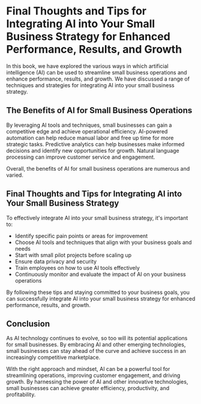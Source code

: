 Final Thoughts and Tips for Integrating AI into Your Small Business Strategy for Enhanced Performance, Results, and Growth
=================================================================================================================================================

In this book, we have explored the various ways in which artificial intelligence (AI) can be used to streamline small business operations and enhance performance, results, and growth. We have discussed a range of techniques and strategies for integrating AI into your small business strategy.

The Benefits of AI for Small Business Operations
------------------------------------------------

By leveraging AI tools and techniques, small businesses can gain a competitive edge and achieve operational efficiency. AI-powered automation can help reduce manual labor and free up time for more strategic tasks. Predictive analytics can help businesses make informed decisions and identify new opportunities for growth. Natural language processing can improve customer service and engagement.

Overall, the benefits of AI for small business operations are numerous and varied.

Final Thoughts and Tips for Integrating AI into Your Small Business Strategy
----------------------------------------------------------------------------

To effectively integrate AI into your small business strategy, it's important to:

* Identify specific pain points or areas for improvement
* Choose AI tools and techniques that align with your business goals and needs
* Start with small pilot projects before scaling up
* Ensure data privacy and security
* Train employees on how to use AI tools effectively
* Continuously monitor and evaluate the impact of AI on your business operations

By following these tips and staying committed to your business goals, you can successfully integrate AI into your small business strategy for enhanced performance, results, and growth.

Conclusion
----------

As AI technology continues to evolve, so too will its potential applications for small businesses. By embracing AI and other emerging technologies, small businesses can stay ahead of the curve and achieve success in an increasingly competitive marketplace.

With the right approach and mindset, AI can be a powerful tool for streamlining operations, improving customer engagement, and driving growth. By harnessing the power of AI and other innovative technologies, small businesses can achieve greater efficiency, productivity, and profitability.
